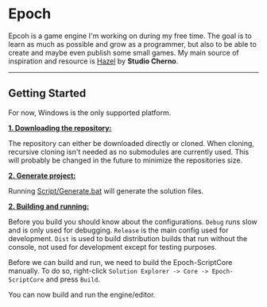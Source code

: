 # Epoch

Epcoh is a game engine I'm working on during my free time. The goal is to learn as much as possible and grow as a programmer, but also to be able to create and maybe even publish some small games.
My main source of inspiration and resource is [Hazel](https://hazelengine.com/) by **Studio Cherno**.

***

## Getting Started

For now, Windows is the only supported platform.

<ins>**1. Downloading the repository:**</ins>

The repository can either be downloaded directly or cloned. When cloning, recursive cloning isn't needed as no submodules are currently used.
This will probably be changed in the future to minimize the repositories size.

<ins>**2. Generate project:**</ins>

Running [Script/Generate.bat](https://github.com/isak-morand/Epoch/blob/main/Generate.bat) will generate the solution files.

<ins>**2. Building and running:**</ins>

Before you build you should know about the configurations. `Debug` runs slow and is only used for debugging. `Release` is the main config used for development. `Dist` is used to build distribution builds that run without the console, not used for development except for testing purposes.

Before we can build and run, we need to build the Epoch-ScriptCore manually. To do so, right-click `Solution Explorer -> Core -> Epoch-ScriptCore` and press `Build`.

You can now build and run the engine/editor.
